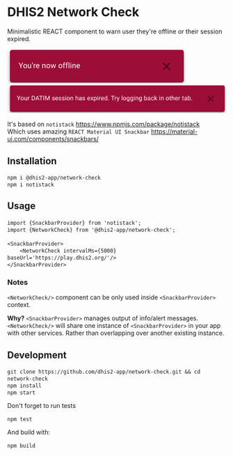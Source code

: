 # DHIS2 Network Check

Minimalistic REACT component to warn user they're offline or their session expired.

![you're offline](.github/images/youre-offline.png)
![your session expired](.github/images/expired.png)

It's based on `notistack` https://www.npmjs.com/package/notistack  
Which uses amazing `REACT Material UI Snackbar` https://material-ui.com/components/snackbars/

## Installation

```
npm i @dhis2-app/network-check
npm i notistack
```

## Usage
```
import {SnackbarProvider} from 'notistack';
import {NetworkCheck} from '@dhis2-app/network-check';

<SnackbarProvider>
    <NetworkCheck intervalMs={5000} baseUrl='https://play.dhis2.org/'/>
</SnackbarProvider>
```

### Notes
`<NetworkCheck/>` component can be only used inside `<SnackbarProvider>` context.  

**Why?** `<SnackbarProvider>` manages output of info/alert messages. `<NetworkCheck/>` will share one instance of `<SnackbarProvider>` in your app with other services. Rather than overlapping over another existing instance.

## Development

```
git clone https://github.com/dhis2-app/network-check.git && cd network-check 
npm install
npm start
```

Don't forget to run tests
```
npm test
```

And build with:
```
npm build
```